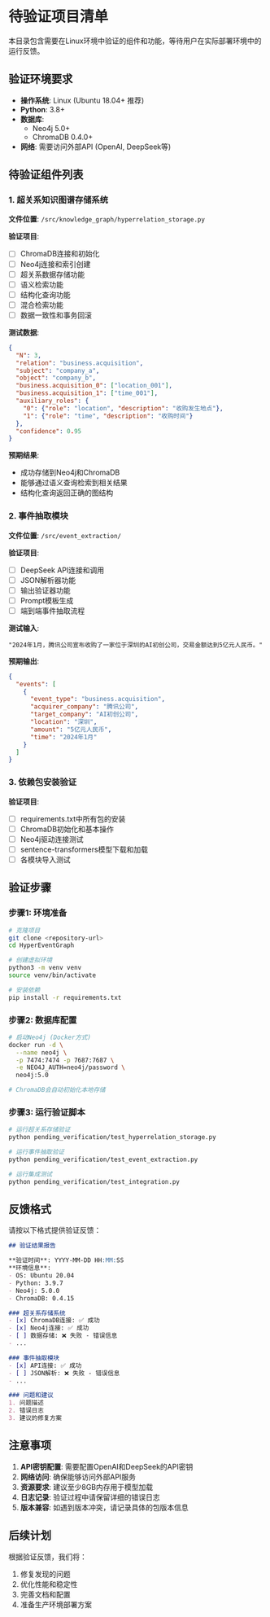 # 待验证项目清单

本目录包含需要在Linux环境中验证的组件和功能，等待用户在实际部署环境中的运行反馈。

## 验证环境要求

- **操作系统**: Linux (Ubuntu 18.04+ 推荐)
- **Python**: 3.8+
- **数据库**: 
  - Neo4j 5.0+
  - ChromaDB 0.4.0+
- **网络**: 需要访问外部API (OpenAI, DeepSeek等)

## 待验证组件列表

### 1. 超关系知识图谱存储系统

**文件位置**: `/src/knowledge_graph/hyperrelation_storage.py`

**验证项目**:
- [ ] ChromaDB连接和初始化
- [ ] Neo4j连接和索引创建
- [ ] 超关系数据存储功能
- [ ] 语义检索功能
- [ ] 结构化查询功能
- [ ] 混合检索功能
- [ ] 数据一致性和事务回滚

**测试数据**:
```json
{
  "N": 3,
  "relation": "business.acquisition",
  "subject": "company_a",
  "object": "company_b",
  "business.acquisition_0": ["location_001"],
  "business.acquisition_1": ["time_001"],
  "auxiliary_roles": {
    "0": {"role": "location", "description": "收购发生地点"},
    "1": {"role": "time", "description": "收购时间"}
  },
  "confidence": 0.95
}
```

**预期结果**:
- 成功存储到Neo4j和ChromaDB
- 能够通过语义查询检索到相关结果
- 结构化查询返回正确的图结构

### 2. 事件抽取模块

**文件位置**: `/src/event_extraction/`

**验证项目**:
- [ ] DeepSeek API连接和调用
- [ ] JSON解析器功能
- [ ] 输出验证器功能
- [ ] Prompt模板生成
- [ ] 端到端事件抽取流程

**测试输入**:
```text
"2024年1月，腾讯公司宣布收购了一家位于深圳的AI初创公司，交易金额达到5亿元人民币。"
```

**预期输出**:
```json
{
  "events": [
    {
      "event_type": "business.acquisition",
      "acquirer_company": "腾讯公司",
      "target_company": "AI初创公司",
      "location": "深圳",
      "amount": "5亿元人民币",
      "time": "2024年1月"
    }
  ]
}
```

### 3. 依赖包安装验证

**验证项目**:
- [ ] requirements.txt中所有包的安装
- [ ] ChromaDB初始化和基本操作
- [ ] Neo4j驱动连接测试
- [ ] sentence-transformers模型下载和加载
- [ ] 各模块导入测试

## 验证步骤

### 步骤1: 环境准备
```bash
# 克隆项目
git clone <repository-url>
cd HyperEventGraph

# 创建虚拟环境
python3 -m venv venv
source venv/bin/activate

# 安装依赖
pip install -r requirements.txt
```

### 步骤2: 数据库配置
```bash
# 启动Neo4j (Docker方式)
docker run -d \
  --name neo4j \
  -p 7474:7474 -p 7687:7687 \
  -e NEO4J_AUTH=neo4j/password \
  neo4j:5.0

# ChromaDB会自动初始化本地存储
```

### 步骤3: 运行验证脚本
```bash
# 运行超关系存储验证
python pending_verification/test_hyperrelation_storage.py

# 运行事件抽取验证
python pending_verification/test_event_extraction.py

# 运行集成测试
python pending_verification/test_integration.py
```

## 反馈格式

请按以下格式提供验证反馈：

```markdown
## 验证结果报告

**验证时间**: YYYY-MM-DD HH:MM:SS
**环境信息**: 
- OS: Ubuntu 20.04
- Python: 3.9.7
- Neo4j: 5.0.0
- ChromaDB: 0.4.15

### 超关系存储系统
- [x] ChromaDB连接: ✅ 成功
- [x] Neo4j连接: ✅ 成功
- [ ] 数据存储: ❌ 失败 - 错误信息
- ...

### 事件抽取模块
- [x] API连接: ✅ 成功
- [ ] JSON解析: ❌ 失败 - 错误信息
- ...

### 问题和建议
1. 问题描述
2. 错误日志
3. 建议的修复方案
```

## 注意事项

1. **API密钥配置**: 需要配置OpenAI和DeepSeek的API密钥
2. **网络访问**: 确保能够访问外部API服务
3. **资源要求**: 建议至少8GB内存用于模型加载
4. **日志记录**: 验证过程中请保留详细的错误日志
5. **版本兼容**: 如遇到版本冲突，请记录具体的包版本信息

## 后续计划

根据验证反馈，我们将：
1. 修复发现的问题
2. 优化性能和稳定性
3. 完善文档和配置
4. 准备生产环境部署方案